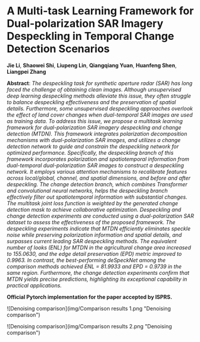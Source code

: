 # A Multi-task Learning Framework for Dual-polarization SAR Imagery Despeckling in Temporal Change Detection Scenarios

**Jie Li**, **Shaowei Shi**, **Liupeng Lin**, **Qiangqiang Yuan**, **Huanfeng Shen**, **Liangpei Zhang**

**Abstract**:
_The despeckling task for synthetic aperture radar (SAR) has long faced the challenge of obtaining clean images. Although unsupervised deep learning despeckling methods alleviate this issue, they often struggle to balance despeckling effectiveness and the preservation of spatial details. Furthermore, some unsupervised despeckling approaches overlook the effect of land cover changes when dual-temporal SAR images are used as training data. To address this issue, we propose a multitask learning framework for dual-polarization SAR imagery despeckling and change detection (MTDN). This framework integrates polarization decomposition mechanisms with dual-polarization SAR images, and utilizes a change detection network to guide and constrain the despeckling network for optimized performance. Specifically, the despeckling branch of this framework incorporates polarization and spatiotemporal information from dual-temporal dual-polarization SAR images to construct a despeckling network. It employs various attention mechanisms to recalibrate features across local/global, channel, and spatial dimensions, and before and after despeckling. The change detection branch, which combines Transformer and convolutional neural networks, helps the despeckling branch effectively filter out spatiotemporal information with substantial changes. The multitask joint loss function is weighted by the generated change detection mask to achieve collaborative optimization. Despeckling and change detection experiments are conducted using a dual-polarization SAR dataset to assess the effectiveness of the proposed framework. The despeckling experiments indicate that MTDN efficiently eliminates speckle noise while preserving polarization information and spatial details, and surpasses current leading SAR despeckling methods. The equivalent number of looks (ENL) for MTDN in the agricultural change area increased to 155.0630, and the edge detail preservation (EPD) metric improved to 0.9963. In contrast, the best-performing deSpeckNet among the comparison methods achieved ENL = 81.9933 and EPD = 0.9739 in the same region. Furthermore, the change detection experiments confirm that MTDN yields precise predictions, highlighting its exceptional capability in practical applications._

**Official Pytorch implementation for the paper accepted by ISPRS.**

![Denoising comparison](img/Comparison results 1.png "Denoising comparison")

![Denoising comparison](img/Comparison results 2.png "Denoising comparison")

